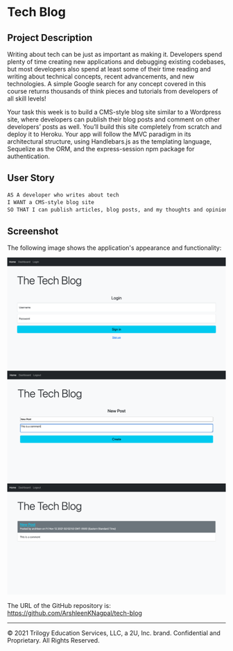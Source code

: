 # Tech Blog

## Project Description

Writing about tech can be just as important as making it. Developers spend plenty of time creating new applications and debugging existing codebases, but most developers also spend at least some of their time reading and writing about technical concepts, recent advancements, and new technologies. A simple Google search for any concept covered in this course returns thousands of think pieces and tutorials from developers of all skill levels!

Your task this week is to build a CMS-style blog site similar to a Wordpress site, where developers can publish their blog posts and comment on other developers’ posts as well. You’ll build this site completely from scratch and deploy it to Heroku. Your app will follow the MVC paradigm in its architectural structure, using Handlebars.js as the templating language, Sequelize as the ORM, and the express-session npm package for authentication.

## User Story

```md
AS A developer who writes about tech
I WANT a CMS-style blog site
SO THAT I can publish articles, blog posts, and my thoughts and opinions
```

## Screenshot


The following image shows the application's appearance and functionality:

![The screenshot includes an image of the application.](./images/screenshot.png)
![](./images/screenshot1.png)
![](./images/screenshot2.png)


The URL of the GitHub repository is: 
<https://github.com/ArshleenKNagpal/tech-blog>

---
© 2021 Trilogy Education Services, LLC, a 2U, Inc. brand. Confidential and Proprietary. All Rights Reserved.
